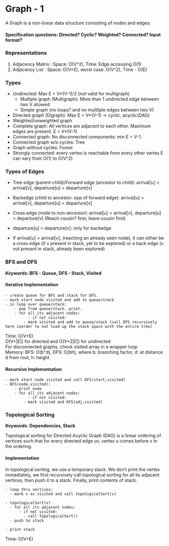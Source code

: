 # Graph - 1 
A Graph is a non-linear data structure consisting of nodes and edges.

#### Specification questions: Directed? Cyclic? Weighted? Connected? Input format?

### Representations
1. Adjacency Matrix : Space: O(V^2), Time: Edge accessing O(1)
2. Adjacency List   : Space: O(V+E), worst case: O(V^2), Time - O(E)

### Types
* Undirected: Max E = V×(V-1)/2 (not valid for multigraph)
	* Multiple graph (Multigraph): More than 1 undirected edge between two V allowed
	* Simple graph (no loops? and no multilple edges between two V)
* Directed graph (Digraph): Max E = V*(V-1) -> cyclic, acyclic(DAG)
* Weighted/unweighted graph
* Complete graph: All vertices are adjacent to each other. Maximum edges are present. E = V*(V-1)
* Connected graph: No disconnected components: min E = V-1.
* Connected graph w/o cycles: Tree
* Graph without cycles: Forest
* Strongly connected: every vertex is reachable from every other vertex
E can vary from O(1) to O(V^2)

### Types of Edges
* Tree edge (parent-child)/Forward edge (ancestor to child): arrival[u] < arrival[v], departure[u] > departure[v]
* Backedge (child to ancestor: opp of forward edge): arrival[u] > arrival[v], departure[u] < departure[v]
* Cross edge (node to non-ancestor): arrival[u] > arrival[v], departure[u] > departure[v] (Reach cousin? first, leave cousin first)

* departure[u] < departure[v]: only for backedge
* If arrival[u] > arrival[v], (reaching an already seen node), it can either be a cross edge (if v present in stack, yet to be explored) or a back edge (v not present in stack, already been explored)

### BFS and DFS
**_Keywords_: BFS - Queue, DFS - Stack, Visited**

#### Iterative Implementation
```
- create queue for BFS and stack for DFS.
- mark start node visited and add to queue/stack
- in loop over queue/stack:
	- pop from queue/stack. print. 
	- for all its adjacent nodes:
          - if not visited:
	    - mark visited and add to queue/stack (call DFS recursively here inorder to not load up the stack space with the entire tree)
```
Time: O(V+E)  
O(V+|E|) for directed and O(V+2|E|) for undirected  
For disconnected graphs, check visited array in a wrapper loop  
Memory: BFS: O(b^d), DFS: O(bh), where b: branching factor, d: at distance d from root, h: height

#### Recursive Implementation
```
- mark start node visited and call DFS(start,visited)
- DFS(node,visited):
	- print node
	- for all its adjacent nodes:
          - if not visited:
	    - mark visited and DFS(adj,visited)
```
### Topological Sorting

**_Keywords_: Dependencies, Stack**

Topological sorting for Directed Acyclic Graph (DAG) is a linear ordering of vertices such that for every directed edge uv, vertex u comes before v in the ordering.
#### Implementation
In topological sorting, we use a temporary stack. We don’t print the vertex immediately, we first recursively call topological sorting for all its adjacent vertices, then push it to a stack. Finally, print contents of stack.			
```
- loop thru vertices:
  - mark v as visited and call topologicalSort(v)
  
- topologicalSort(v)
  - for all its adjacent nodes:
      - if not visited:
	    - call TopologicalSort()
  - push to stack
  
- print stack
```
Time: O(V+E)
